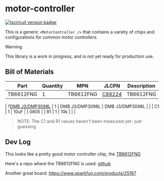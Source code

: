 # motor-controller

[![tscircuit version badge](https://registry-api.tscircuit.com/badges/view?package_name=tscircuit/motor-controller)](https://tscircuit.com/tscircuit/motor-controller)

This is a generic `<MotorController />` that contains a variety of chips and
configurations for common motor controllers.

> [!WARNING]
> This library is a work in progress, and is not yet ready for production use.

## Bill of Materials

| Part      | Quantity | MPN       | JLCPN                                                                    | Description |
| --------- | -------- | --------- | ------------------------------------------------------------------------ | ----------- |
| TB6612FNG | 1        | TB6612FNG | [C88224](https://jlcpcb.com/partdetail/TOSHIBA-TB6612FNG_O_C_8EL/C88224) | TB6612FNG   |

| ?[DMB J3/DMP3098L](https://www.diodes.com/assets/Datasheets/ds31447.pdf) | 1 | DMB J3/DMP3098L | DMB J3/DMP3098L | |
| C1 | 1 | 10uF | | 0805 |
| R1 | 1 | 10k | | |

> NOTE: The C1 and R1 values haven't been measured yet- just guessing

## Dev Log

This looks like a pretty good motor controller chip, the [TB6612FNG](https://cdn.sparkfun.com/assets/3/c/c/9/0/TB6612FNG_datasheet_en_20121101.pdf)

Here's a repo where the TB6612FNG is used: [github](https://github.com/adafruit/Adafruit-TB6612-Motor-Driver-Breakout-PCB/tree/master)

Another great board: https://www.sparkfun.com/products/25167
